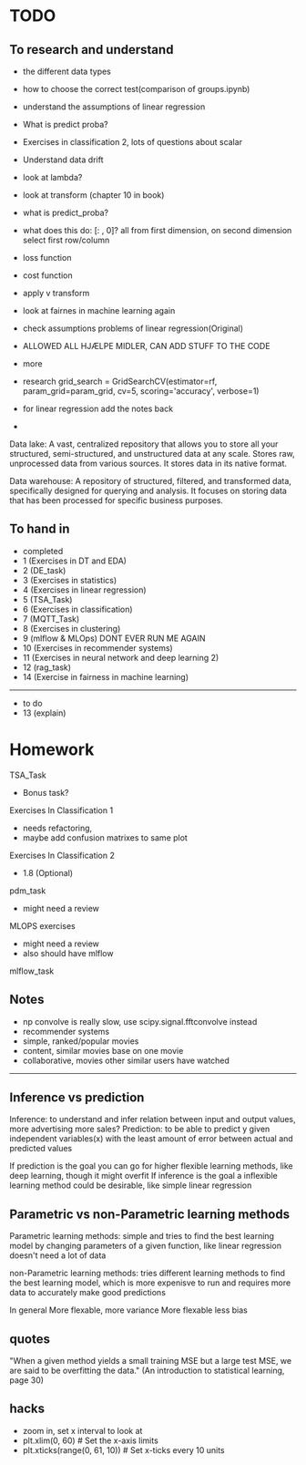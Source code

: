 # TODO

## To research and understand

- the different data types
- how to choose the correct test(comparison of groups.ipynb)
- understand the assumptions of linear regression
- What is predict proba?
- Exercises in classification 2, lots of questions about scalar
- Understand data drift
- look at lambda?
- look at transform (chapter 10 in book)
- what is predict_proba?
- what does this do: [: , 0]? all from first dimension, on second dimension select first row/column
- loss function
- cost function
- apply v transform
- look at fairnes in machine learning again
- check assumptions problems of linear regression(Original)
- ALLOWED ALL HJÆLPE MIDLER, CAN ADD STUFF TO THE CODE
- more
- research grid_search = GridSearchCV(estimator=rf, param_grid=param_grid, cv=5, scoring='accuracy', verbose=1)



- for linear regression add the notes back
- 

Data lake:
    A vast, centralized repository that allows you to store all your structured, semi-structured, and unstructured data at any scale.
    Stores raw, unprocessed data from various sources.
    It stores data in its native format.

Data warehouse:
    A repository of structured, filtered, and transformed data, specifically designed for querying and analysis.
    It focuses on storing data that has been processed for specific business purposes.

## To hand in
- completed
- 1 (Exercises in DT and EDA)
- 2 (DE_task)
- 3 (Exercises in statistics)
- 4 (Exercises in linear regression)
- 5 (TSA_Task)
- 6 (Exercises in classification)
- 7 (MQTT_Task)
- 8 (Exercises in clustering)
- 9 (mlflow & MLOps) DONT EVER RUN ME AGAIN
- 10 (Exercises in recommender systems)
- 11 (Exercises in neural network and deep learning 2)
- 12 (rag_task)
- 14 (Exercise in fairness in machine learning)
---
- to do
- 13 (explain)

# Homework

TSA_Task

- Bonus task?

Exercises In Classification 1

- needs refactoring,
- maybe add confusion matrixes to same plot

Exercises In Classification 2

- 1.8 (Optional)

pdm_task

- might need a review

MLOPS exercises

- might need a review
- also should have mlflow

mlflow_task

## Notes

- np convolve is really slow, use scipy.signal.fftconvolve instead
- recommender systems
- simple, ranked/popular movies
- content, similar movies base on one movie
- collaborative, movies other similar users have watched

---

## Inference vs prediction

Inference: to understand and infer relation between input and output values, more advertising more sales?
Prediction: to be able to predict y given independent variables(x) with the least amount of error between actual and predicted values

If prediction is the goal you can go for higher flexible learning methods, like deep learning, though it might overfit
If inference is the goal a inflexible learning method could be desirable, like simple linear regression

## Parametric vs non-Parametric learning methods

Parametric learning methods: simple and tries to find the best learning model by changing parameters of a given function, like linear regression
doesn't need a lot of data

non-Parametric learning methods: tries different learning methods to find the best learning model, which is more expenisve to run and requires more data
to accurately make good predictions

In general
More flexable, more variance
More flexable less bias

## quotes

"When a given method yields a small training MSE but a large test MSE, we are
said to be overfitting the data." (An introduction to statistical learning, page 30)


## hacks
- zoom in, set x interval to look at
- plt.xlim(0, 60)  # Set the x-axis limits
- plt.xticks(range(0, 61, 10))  # Set x-ticks every 10 units
